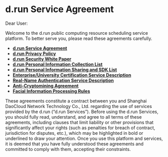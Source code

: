 # d.run Service Agreement

Dear User:

Welcome to the d.run public computing resource scheduling service platform.
To better serve you, please read these agreements carefully.

- [**d.run Service Agreement**](./sla.md)  
- [**d.run Privacy Policy**](./privacy.md)  
- [**d.run Security White Paper**](./security.md)  
- [**d.run Personal Information Collection List**](./collect-info.md)  
- [**d.run Personal Information Sharing and SDK List**](./share.md)  
- [**Enterprise/University Certification Service Description**](./enterprise-certification.md)  
- [**Real-Name Authentication Service Description**](./name.md)  
- [**Anti-Cryptomining Agreement**](./miner.md)  
- [**Facial Information Processing Rules**](./face-id.md)

These agreements constitute a contract between you and Shanghai DaoCloud Network Technology Co., Ltd. regarding the use of services provided by the d.run (“d.run Services”).
Before using the d.run Services, you should fully read, understand, and agree to all terms of these agreements, including clauses that limit liability or other provisions that significantly affect your rights (such as penalties for breach of contract, jurisdiction for disputes, etc.), which may be highlighted in bold or underlined to draw your attention.
Once you use this platform and services, it is deemed that you have fully understood these agreements and committed to comply with them, accepting their constraints.
